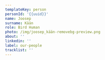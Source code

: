 ```yaml
---
templateKey: person
personId: '{{uuid}}'
name: Joosep
surname: Kään
role: Bird Human
photo: /img/joosep_kään-removebg-preview.png
about: ''
linkedin: ''
label: our-people
tracklist: ''
---
```

